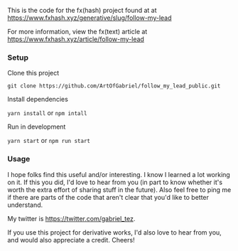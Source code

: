 This is the code for the fx(hash) project found at at https://www.fxhash.xyz/generative/slug/follow-my-lead

For more information, view the fx(text) article at https://www.fxhash.xyz/article/follow-my-lead


### Setup
Clone this project

`git clone https://github.com/ArtOfGabriel/follow_my_lead_public.git`

Install dependencies

`yarn install` or `npm intall`

Run in development

`yarn start` or `npm run start`

### Usage

I hope folks find this useful and/or interesting. I know I learned a lot working
on it. If this you did, I'd love to hear from you (in part to know whether
it's worth the extra effort of sharing stuff in the future). Also feel free to ping
me if there are parts of the code that aren't clear that you'd like to better understand.

My twitter is https://twitter.com/gabriel_tez.

If you use this project for derivative works, I'd also love to hear from you, and
would also appreciate a credit. Cheers!
